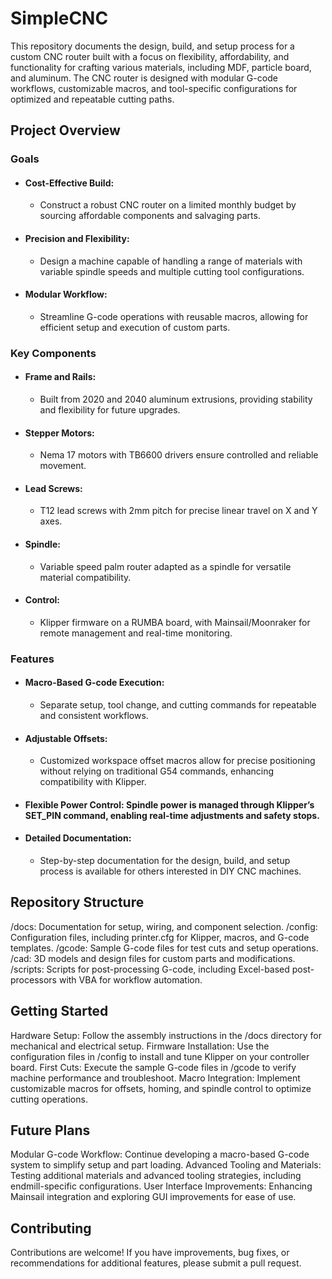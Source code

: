 # SimpleCNC #
This repository documents the design, build, and setup process for a custom CNC router built with a focus on flexibility, affordability, and functionality for crafting various materials, including MDF, particle board, and aluminum. The CNC router is designed with modular G-code workflows, customizable macros, and tool-specific configurations for optimized and repeatable cutting paths.

## Project Overview ##

### Goals ###
* #### Cost-Effective Build:
  * Construct a robust CNC router on a limited monthly budget by sourcing affordable components and salvaging parts.

* #### Precision and Flexibility:
  * Design a machine capable of handling a range of materials with variable spindle speeds and multiple cutting tool configurations.

* #### Modular Workflow:
  * Streamline G-code operations with reusable macros, allowing for efficient setup and execution of custom parts.

### Key Components ###
* #### Frame and Rails:
  * Built from 2020 and 2040 aluminum extrusions, providing stability and flexibility for future upgrades.

* #### Stepper Motors:
  * Nema 17 motors with TB6600 drivers ensure controlled and reliable movement.

* #### Lead Screws:
  * T12 lead screws with 2mm pitch for precise linear travel on X and Y axes.

* #### Spindle:
  * Variable speed palm router adapted as a spindle for versatile material compatibility.

* #### Control:
  * Klipper firmware on a RUMBA board, with Mainsail/Moonraker for remote management and real-time monitoring.

### Features ###
* #### Macro-Based G-code Execution:
  * Separate setup, tool change, and cutting commands for repeatable and consistent workflows.

* #### Adjustable Offsets:
  * Customized workspace offset macros allow for precise positioning without relying on traditional G54 commands, enhancing compatibility with Klipper.

* #### Flexible Power Control: Spindle power is managed through Klipper’s SET_PIN command, enabling real-time adjustments and safety stops.

* #### Detailed Documentation:
  * Step-by-step documentation for the design, build, and setup process is available for others interested in DIY CNC machines.

## Repository Structure ##
/docs: Documentation for setup, wiring, and component selection.
/config: Configuration files, including printer.cfg for Klipper, macros, and G-code templates.
/gcode: Sample G-code files for test cuts and setup operations.
/cad: 3D models and design files for custom parts and modifications.
/scripts: Scripts for post-processing G-code, including Excel-based post-processors with VBA for workflow automation.

## Getting Started ##
Hardware Setup: Follow the assembly instructions in the /docs directory for mechanical and electrical setup.
Firmware Installation: Use the configuration files in /config to install and tune Klipper on your controller board.
First Cuts: Execute the sample G-code files in /gcode to verify machine performance and troubleshoot.
Macro Integration: Implement customizable macros for offsets, homing, and spindle control to optimize cutting operations.

## Future Plans ##
Modular G-code Workflow: Continue developing a macro-based G-code system to simplify setup and part loading.
Advanced Tooling and Materials: Testing additional materials and advanced tooling strategies, including endmill-specific configurations.
User Interface Improvements: Enhancing Mainsail integration and exploring GUI improvements for ease of use.

## Contributing ##
Contributions are welcome! If you have improvements, bug fixes, or recommendations for additional features, please submit a pull request.
